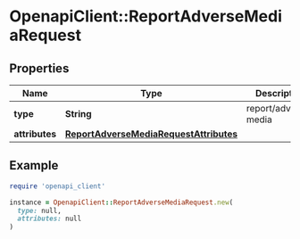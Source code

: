 # OpenapiClient::ReportAdverseMediaRequest

## Properties

| Name | Type | Description | Notes |
| ---- | ---- | ----------- | ----- |
| **type** | **String** | report/adverse-media | [optional] |
| **attributes** | [**ReportAdverseMediaRequestAttributes**](ReportAdverseMediaRequestAttributes.md) |  |  |

## Example

```ruby
require 'openapi_client'

instance = OpenapiClient::ReportAdverseMediaRequest.new(
  type: null,
  attributes: null
)
```

